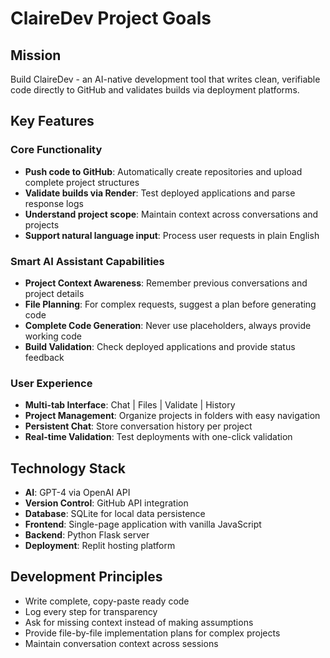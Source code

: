 
# ClaireDev Project Goals

## Mission
Build ClaireDev - an AI-native development tool that writes clean, verifiable code directly to GitHub and validates builds via deployment platforms.

## Key Features

### Core Functionality
- **Push code to GitHub**: Automatically create repositories and upload complete project structures
- **Validate builds via Render**: Test deployed applications and parse response logs
- **Understand project scope**: Maintain context across conversations and projects
- **Support natural language input**: Process user requests in plain English

### Smart AI Assistant Capabilities
- **Project Context Awareness**: Remember previous conversations and project details
- **File Planning**: For complex requests, suggest a plan before generating code
- **Complete Code Generation**: Never use placeholders, always provide working code
- **Build Validation**: Check deployed applications and provide status feedback

### User Experience
- **Multi-tab Interface**: Chat | Files | Validate | History
- **Project Management**: Organize projects in folders with easy navigation
- **Persistent Chat**: Store conversation history per project
- **Real-time Validation**: Test deployments with one-click validation

## Technology Stack
- **AI**: GPT-4 via OpenAI API
- **Version Control**: GitHub API integration
- **Database**: SQLite for local data persistence
- **Frontend**: Single-page application with vanilla JavaScript
- **Backend**: Python Flask server
- **Deployment**: Replit hosting platform

## Development Principles
- Write complete, copy-paste ready code
- Log every step for transparency
- Ask for missing context instead of making assumptions
- Provide file-by-file implementation plans for complex projects
- Maintain conversation context across sessions
